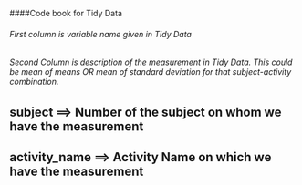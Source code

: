 ####Code book for Tidy Data

###### First column is variable name given in Tidy Data
###### Second Column is description of the measurement in Tidy Data. This could be mean of means  OR  mean of standard deviation for that subject-activity combination.

##	subject	 ==>	Number of the subject on whom we have the measurement	##
##	activity_name	 ==>	Activity Name on which we have the measurement	##
